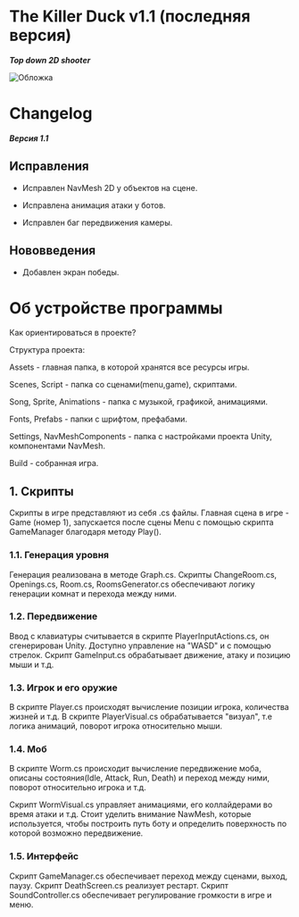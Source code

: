 # The Killer Duck v1.1 (последняя версия)
***Top down 2D shooter***


![Обложка](https://github.com/kulyovdr/TheKillerDuck/assets/145135046/fe40b2e7-48d1-4bd7-8364-631c747c03fa)


# Changelog
***Версия 1.1***
## Исправления
- Исправлен NavMesh 2D у объектов на сцене.

- Исправлена анимация атаки у ботов.
- Исправлен баг передвижения камеры.

 ## Нововведения
- Добавлен экран победы.

# Об устройстве программы
Как ориентироваться в проекте? 

Структура проекта:

Assets - главная папка, в которой хранятся все ресурсы игры.

Scenes, Script  - папка со сценами(menu,game), скриптами.

Song, Sprite, Animations - папка с музыкой, графикой, анимациями.

Fonts, Prefabs - папки с шрифтом, префабами.

Settings, NavMeshComponents - папка с настройками проекта Unity, компонентами NavMesh.

Build - собранная игра.

## 1. Скрипты
Скрипты в игре представляют из себя .cs файлы. 
Главная сцена в игре - Game (номер 1), запускается после сцены Menu c помощью скрипта GameManager благодаря методу Play(). 

### 1.1. Генерация уровня
Генерация реализована в методe Graph.cs. Скрипты ChangeRoom.cs, Openings.cs, Room.cs, RoomsGenerator.cs обеспечивают логику генерации комнат и перехода между ними.

### 1.2. Передвижение
Ввод с клавиатуры считывается в скрипте PlayerInputActions.cs, он сгенерирован Unity. Доступно управление на "WASD" и с помощью стрелок.
Скрипт GameInput.cs обрабатывает движение, атаку и позицию мыши и т.д.

### 1.3. Игрок и его оружие
В скрипте Player.cs происходят вычислениe позиции игрока, количества жизней и т.д.
В скрипте PlayerVisual.cs обрабатывается "визуал", т.е логика анимаций, поворот игрока относительно мыши.

### 1.4. Моб
В скрипте Worm.cs происходит вычисление передвижение моба, описаны состояния(Idle, Attack, Run, Death) и переход между ними, поворот относительно игрока и т.д.

Скрипт WormVisual.cs управляет анимациями, его коллайдерами во время атаки и т.д. 
Стоит уделить внимание NawMesh, которые используется, чтобы построить путь боту и определить поверхность по которой возможно передвижение. 

### 1.5. Интерфейс
Скрипт GameManager.cs обеспечивает переход между сценами, выход, паузу. 
Скрипт DeathScreen.cs реализует рестарт. 
Скрипт SoundController.cs обеспечивает регулирование громкости в игре и меню.
